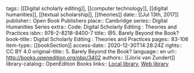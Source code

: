 tags:: [[Digital scholarly editing]], [[computer technology]], [[digital humanities]], [[textual scholarship]], [[theories]]
date:: [[Jul 13th, 2017]]
publisher:: Open Book Publishers
place:: Cambridge
series:: Digital Humanities Series
extra:: Code: Digital Scholarly Editing : Theories and Practices
isbn:: 978-2-8218-8400-7
title:: @5. Barely Beyond the Book?
book-title:: Digital Scholarly Editing : Theories and Practices
pages:: 83-106
item-type:: [[bookSection]]
access-date:: 2020-12-30T14:28:24Z
rights:: CC BY 4.0
original-title:: 5. Barely Beyond the Book?
language:: en
url:: http://books.openedition.org/obp/3402
authors:: [[Joris van Zundert]]
library-catalog:: OpenEdition Books
links:: [Local library](zotero://select/groups/2386895/items/UQY5JRUW), [Web library](https://www.zotero.org/groups/2386895/items/UQY5JRUW)
